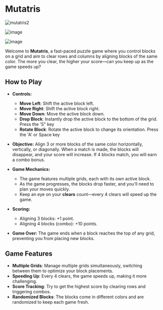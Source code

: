 # Mutatris

![mutatris2](https://github.com/user-attachments/assets/4957e3fd-52f7-4b32-8b2a-5b03cd4c14b1)

![image](https://github.com/user-attachments/assets/ff3d6bb1-7b48-4f4b-be27-43082d551ce8)

![image](https://github.com/user-attachments/assets/d0e9c8fc-5feb-498d-a1d6-afed076c09d1)


Welcome to **Mutatris**, a fast-paced puzzle game where you control blocks on a grid and aim to clear rows and columns by aligning blocks of the same color. The more you clear, the higher your score—can you keep up as the game speeds up?

## How to Play

- **Controls:**
  - **Move Left**: Shift the active block left.
  - **Move Right**: Shift the active block right.
  - **Move Down**: Move the active block down.
  - **Drop Block**: Instantly drop the active block to the bottom of the grid. Press the 'S" key
  - **Rotate Block**: Rotate the active block to change its orientation. Press the 'A' or Space key

- **Objective:**
  Align 3 or more blocks of the same color horizontally, vertically, or diagonally. When a match is made, the blocks will disappear, and your score will increase. If 4 blocks match, you will earn a combo bonus.

- **Game Mechanics:**
  - The game features multiple grids, each with its own active block.
  - As the game progresses, the blocks drop faster, and you'll need to plan your moves quickly.
  - Keep an eye on your **clears** count—every 4 clears will speed up the game.

- **Scoring:**
  - Aligning 3 blocks: +1 point.
  - Aligning 4 blocks (combo): +10 points.

- **Game Over:**
  The game ends when a block reaches the top of any grid, preventing you from placing new blocks.

## Game Features

- **Multiple Grids**: Manage multiple grids simultaneously, switching between them to optimize your block placements.
- **Speeding Up**: Every 4 clears, the game speeds up, making it more challenging.
- **Score Tracking**: Try to get the highest score by clearing rows and triggering combos.
- **Randomized Blocks**: The blocks come in different colors and are randomized to keep each game fresh.

